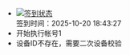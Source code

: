 - [![签到状态](https://github.com/p7wm/Cloud189-Actions/actions/workflows/main.yml/badge.svg?branch=main)](https://github.com/p7wm/Cloud189-Actions/actions/workflows/main.yml) <br> 签到时间：2025-10-20 18:43:27
- 开始执行帐号1
- 设备ID不存在，需要二次设备校验
